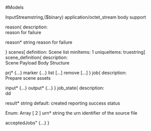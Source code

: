 #Models

InputStreamstring,($binary)
application/octet_stream body support

reason{
description:	
reason for failure

reason*	string
reason for failure

}
scenes[
definition: Scene list
minItems: 1
uniqueItems: truestring]
scene_definition{
description:	
Scene Payload Body Structure

prj*	{...}
marker	{...}
list	[...]
remove	[...]
}
job{
description:	
Prepare scene assets

input*	{...}
output*	{...}
}
job_state{
description:	
dd

result*	string
default: created
reporting success status

Enum:
Array [ 2 ]
urn*	string
the urn identifier of the source file

acceptedJobs"	{...}
}